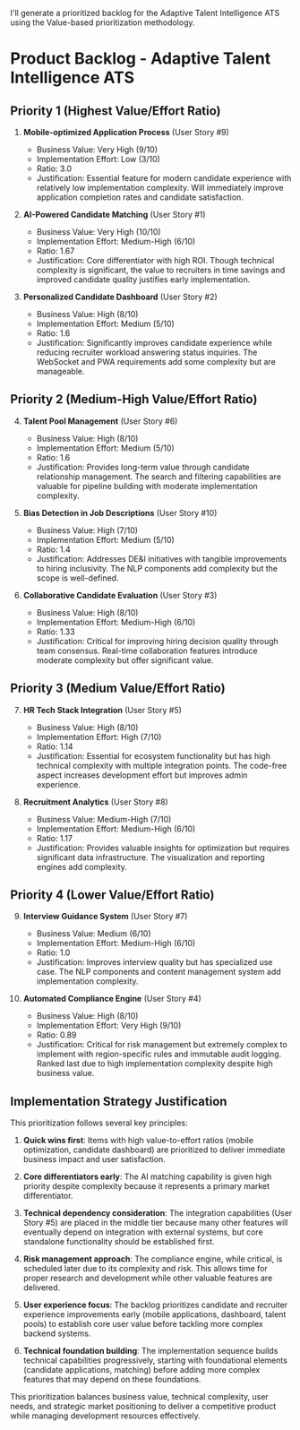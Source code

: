 I'll generate a prioritized backlog for the Adaptive Talent Intelligence ATS using the Value-based prioritization methodology.

# Product Backlog - Adaptive Talent Intelligence ATS

## Priority 1 (Highest Value/Effort Ratio)

1. **Mobile-optimized Application Process** (User Story #9)
   - Business Value: Very High (9/10)
   - Implementation Effort: Low (3/10)
   - Ratio: 3.0
   - Justification: Essential feature for modern candidate experience with relatively low implementation complexity. Will immediately improve application completion rates and candidate satisfaction.

2. **AI-Powered Candidate Matching** (User Story #1)
   - Business Value: Very High (10/10)
   - Implementation Effort: Medium-High (6/10)
   - Ratio: 1.67
   - Justification: Core differentiator with high ROI. Though technical complexity is significant, the value to recruiters in time savings and improved candidate quality justifies early implementation.

3. **Personalized Candidate Dashboard** (User Story #2)
   - Business Value: High (8/10)
   - Implementation Effort: Medium (5/10)
   - Ratio: 1.6
   - Justification: Significantly improves candidate experience while reducing recruiter workload answering status inquiries. The WebSocket and PWA requirements add some complexity but are manageable.

## Priority 2 (Medium-High Value/Effort Ratio)

4. **Talent Pool Management** (User Story #6)
   - Business Value: High (8/10)
   - Implementation Effort: Medium (5/10)
   - Ratio: 1.6
   - Justification: Provides long-term value through candidate relationship management. The search and filtering capabilities are valuable for pipeline building with moderate implementation complexity.

5. **Bias Detection in Job Descriptions** (User Story #10)
   - Business Value: High (7/10)
   - Implementation Effort: Medium (5/10)
   - Ratio: 1.4
   - Justification: Addresses DE&I initiatives with tangible improvements to hiring inclusivity. The NLP components add complexity but the scope is well-defined.

6. **Collaborative Candidate Evaluation** (User Story #3)
   - Business Value: High (8/10)
   - Implementation Effort: Medium-High (6/10)
   - Ratio: 1.33
   - Justification: Critical for improving hiring decision quality through team consensus. Real-time collaboration features introduce moderate complexity but offer significant value.

## Priority 3 (Medium Value/Effort Ratio)

7. **HR Tech Stack Integration** (User Story #5)
   - Business Value: High (8/10)
   - Implementation Effort: High (7/10)
   - Ratio: 1.14
   - Justification: Essential for ecosystem functionality but has high technical complexity with multiple integration points. The code-free aspect increases development effort but improves admin experience.

8. **Recruitment Analytics** (User Story #8)
   - Business Value: Medium-High (7/10)
   - Implementation Effort: Medium-High (6/10)
   - Ratio: 1.17
   - Justification: Provides valuable insights for optimization but requires significant data infrastructure. The visualization and reporting engines add complexity.

## Priority 4 (Lower Value/Effort Ratio)

9. **Interview Guidance System** (User Story #7)
   - Business Value: Medium (6/10)
   - Implementation Effort: Medium-High (6/10)
   - Ratio: 1.0
   - Justification: Improves interview quality but has specialized use case. The NLP components and content management system add implementation complexity.

10. **Automated Compliance Engine** (User Story #4)
    - Business Value: High (8/10)
    - Implementation Effort: Very High (9/10)
    - Ratio: 0.89
    - Justification: Critical for risk management but extremely complex to implement with region-specific rules and immutable audit logging. Ranked last due to high implementation complexity despite high business value.

## Implementation Strategy Justification

This prioritization follows several key principles:

1. **Quick wins first**: Items with high value-to-effort ratios (mobile optimization, candidate dashboard) are prioritized to deliver immediate business impact and user satisfaction.

2. **Core differentiators early**: The AI matching capability is given high priority despite complexity because it represents a primary market differentiator.

3. **Technical dependency consideration**: The integration capabilities (User Story #5) are placed in the middle tier because many other features will eventually depend on integration with external systems, but core standalone functionality should be established first.

4. **Risk management approach**: The compliance engine, while critical, is scheduled later due to its complexity and risk. This allows time for proper research and development while other valuable features are delivered.

5. **User experience focus**: The backlog prioritizes candidate and recruiter experience improvements early (mobile applications, dashboard, talent pools) to establish core user value before tackling more complex backend systems.

6. **Technical foundation building**: The implementation sequence builds technical capabilities progressively, starting with foundational elements (candidate applications, matching) before adding more complex features that may depend on these foundations.

This prioritization balances business value, technical complexity, user needs, and strategic market positioning to deliver a competitive product while managing development resources effectively.
